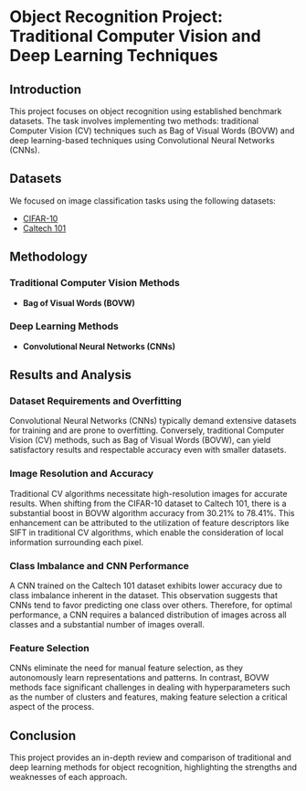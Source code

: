 # Object Recognition Project: Traditional Computer Vision and Deep Learning Techniques

## Introduction
This project focuses on object recognition using established benchmark datasets. The task involves implementing two methods: traditional Computer Vision (CV) techniques such as Bag of Visual Words (BOVW) and deep learning-based techniques using Convolutional Neural Networks (CNNs).

## Datasets
We focused on image classification tasks using the following datasets:

- [CIFAR-10](https://www.cs.toronto.edu/~kriz/cifar.html)
- [Caltech 101](https://data.caltech.edu/records/mzrjq-6wc02)

## Methodology

### Traditional Computer Vision Methods
- **Bag of Visual Words (BOVW)**

### Deep Learning Methods
- **Convolutional Neural Networks (CNNs)**

## Results and Analysis

### Dataset Requirements and Overfitting
Convolutional Neural Networks (CNNs) typically demand extensive datasets for training and are prone to overfitting. Conversely, traditional Computer Vision (CV) methods, such as Bag of Visual Words (BOVW), can yield satisfactory results and respectable accuracy even with smaller datasets.

### Image Resolution and Accuracy
Traditional CV algorithms necessitate high-resolution images for accurate results. When shifting from the CIFAR-10 dataset to Caltech 101, there is a substantial boost in BOVW algorithm accuracy from 30.21% to 78.41%. This enhancement can be attributed to the utilization of feature descriptors like SIFT in traditional CV algorithms, which enable the consideration of local information surrounding each pixel.

### Class Imbalance and CNN Performance
A CNN trained on the Caltech 101 dataset exhibits lower accuracy due to class imbalance inherent in the dataset. This observation suggests that CNNs tend to favor predicting one class over others. Therefore, for optimal performance, a CNN requires a balanced distribution of images across all classes and a substantial number of images overall.

### Feature Selection
CNNs eliminate the need for manual feature selection, as they autonomously learn representations and patterns. In contrast, BOVW methods face significant challenges in dealing with hyperparameters such as the number of clusters and features, making feature selection a critical aspect of the process.

## Conclusion
This project provides an in-depth review and comparison of traditional and deep learning methods for object recognition, highlighting the strengths and weaknesses of each approach.
